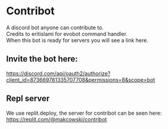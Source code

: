 # Contribot
A discord bot anyone can contribute to.<br/>
Credits to eritislami for evobot command handler.
<br/>
When this bot is ready for servers you will see a link here.

## Invite the bot here:

https://discord.com/api/oauth2/authorize?client_id=873669781335707708&permissions=8&scope=bot
## Repl server
We use replit.deploy, the server for contribot can be seen here: https://replit.com/@makcowski/contribot

